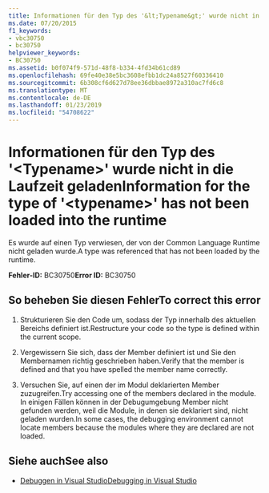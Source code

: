 ```yaml
---
title: Informationen für den Typ des '&lt;Typename&gt;' wurde nicht in die Laufzeit geladen
ms.date: 07/20/2015
f1_keywords:
- vbc30750
- bc30750
helpviewer_keywords:
- BC30750
ms.assetid: b0f074f9-571d-48f8-b334-4fd34b61cd89
ms.openlocfilehash: 69fe40e38e5bc3608efbb1dc24a8527f60336410
ms.sourcegitcommit: 6b308cf6d627d78ee36dbbae8972a310ac7fd6c8
ms.translationtype: MT
ms.contentlocale: de-DE
ms.lasthandoff: 01/23/2019
ms.locfileid: "54708622"
---
```

# <a name="information-for-the-type-of-lttypenamegt-has-not-been-loaded-into-the-runtime"></a><span data-ttu-id="ff47f-102">Informationen für den Typ des '&lt;Typename&gt;' wurde nicht in die Laufzeit geladen</span><span class="sxs-lookup"><span data-stu-id="ff47f-102">Information for the type of '&lt;typename&gt;' has not been loaded into the runtime</span></span>
<span data-ttu-id="ff47f-103">Es wurde auf einen Typ verwiesen, der von der Common Language Runtime nicht geladen wurde.</span><span class="sxs-lookup"><span data-stu-id="ff47f-103">A type was referenced that has not been loaded by the runtime.</span></span>  
  
 <span data-ttu-id="ff47f-104">**Fehler-ID:** BC30750</span><span class="sxs-lookup"><span data-stu-id="ff47f-104">**Error ID:** BC30750</span></span>  
  
## <a name="to-correct-this-error"></a><span data-ttu-id="ff47f-105">So beheben Sie diesen Fehler</span><span class="sxs-lookup"><span data-stu-id="ff47f-105">To correct this error</span></span>  
  
1.  <span data-ttu-id="ff47f-106">Strukturieren Sie den Code um, sodass der Typ innerhalb des aktuellen Bereichs definiert ist.</span><span class="sxs-lookup"><span data-stu-id="ff47f-106">Restructure your code so the type is defined within the current scope.</span></span>  
  
2.  <span data-ttu-id="ff47f-107">Vergewissern Sie sich, dass der Member definiert ist und Sie den Membernamen richtig geschrieben haben.</span><span class="sxs-lookup"><span data-stu-id="ff47f-107">Verify that the member is defined and that you have spelled the member name correctly.</span></span>  
  
3.  <span data-ttu-id="ff47f-108">Versuchen Sie, auf einen der im Modul deklarierten Member zuzugreifen.</span><span class="sxs-lookup"><span data-stu-id="ff47f-108">Try accessing one of the members declared in the module.</span></span> <span data-ttu-id="ff47f-109">In einigen Fällen können in der Debugumgebung Member nicht gefunden werden, weil die Module, in denen sie deklariert sind, nicht geladen wurden.</span><span class="sxs-lookup"><span data-stu-id="ff47f-109">In some cases, the debugging environment cannot locate members because the modules where they are declared are not loaded.</span></span>  
  
## <a name="see-also"></a><span data-ttu-id="ff47f-110">Siehe auch</span><span class="sxs-lookup"><span data-stu-id="ff47f-110">See also</span></span>
- [<span data-ttu-id="ff47f-111">Debuggen in Visual Studio</span><span class="sxs-lookup"><span data-stu-id="ff47f-111">Debugging in Visual Studio</span></span>](/visualstudio/debugger/debugging-in-visual-studio)
